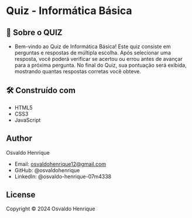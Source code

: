 
# Quiz - Informática Básica
## 🚀 Sobre o QUIZ 
* Bem-vindo ao Quiz de Informática Básica! Este quiz consiste em perguntas e respostas de múltipla escolha. Após selecionar uma resposta, você poderá verificar se acertou ou errou antes de avançar para a próxima pergunta. No final do Quiz, sua pontuação será exibida, mostrando quantas respostas corretas você obteve.

## 🛠️ Construído com
- HTML5
- CSS3
- JavaScript

## Author
Osvaldo Henrique

- Email: osvaldohenrique12@gmail.com
- GitHub: @osvaldohenrique
- LinkedIn: @osvaldo-henrique-07m4338
## License
Copyright © 2024 Osvaldo Henrique
